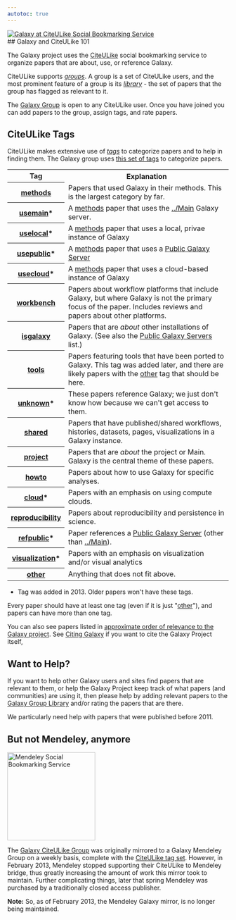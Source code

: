 ```yaml
---
autotoc: true
---
```

<div class='center'><a href='http://www.citeulike.org/group/16008/order/group_rating'><img src="../Images/Logos/CiteULikeLogo.png" alt="Galaxy at CiteULike Social Bookmarking Service" /></a>
</div>

<div class='right'></div>
## Galaxy and CiteULike 101

The Galaxy project uses the [CiteULike](http://citeulike.org) social bookmarking service to organize papers that are about, use, or reference Galaxy.

CiteULike supports *[groups](http://www.citeulike.org/group/16008/order/to_read,desc,)*.  A group is a set of CiteULike users, and the most prominent feature of a group is its *[library](http://www.citeulike.org/group/16008/order/to_read,desc,)* - the set of papers that the group has flagged as relevant to it.

The [Galaxy Group](http://www.citeulike.org/group/16008/order/to_read,desc,) is open to any CiteULike user.  Once you have joined you can add papers to the group, assign tags, and rate papers.

## CiteULike Tags

CiteULike makes extensive use of *[tags](http://www.citeulike.org/group/16008/tags)* to categorize papers and to help in finding them.  The Galaxy group uses [this set of tags](http://www.citeulike.org/group/16008/tags) to categorize papers.

<table>
  <tr class="th" >
    <th> Tag </th>
    <th> Explanation </th>
  </tr>
  <tr>
    <th> <a href='http://www.citeulike.org/group/16008/tag/methods'>methods</a> </th>
    <td> Papers that used Galaxy in their methods. This is the largest category by far. </td>
  </tr>
  <tr>
    <th> <a href='http://www.citeulike.org/group/16008/tag/usecloud'>usemain</a>* </th>
    <td> <div class='indent'>A <a href='http://www.citeulike.org/group/16008/tag/methods'>methods</a> paper that uses the <a href='Main'>../Main</a> Galaxy server.</div> </td>
  </tr>
  <tr>
    <th> <a href='http://www.citeulike.org/group/16008/tag/uselocal'>uselocal</a>* </th>
    <td> <div class='indent'>A <a href='http://www.citeulike.org/group/16008/tag/methods'>methods</a> paper that uses a local, privae instance of Galaxy</div> </td>
  </tr>
  <tr>
    <th> <a href='http://www.citeulike.org/group/16008/tag/usecloud'>usepublic</a>* </th>
    <td> <div class='indent'>A <a href='http://www.citeulike.org/group/16008/tag/methods'>methods</a> paper that uses a <a href='../PublicGalaxyServers'>Public Galaxy Server</a></div> </td>
  </tr>
  <tr>
    <th> <a href='http://www.citeulike.org/group/16008/tag/usecloud'>usecloud</a>* </th>
    <td> <div class='indent'>A <a href='http://www.citeulike.org/group/16008/tag/methods'>methods</a> paper that uses a cloud-based instance of Galaxy</div> </td>
  </tr>
  <tr>
    <th> <a href='http://www.citeulike.org/group/16008/tag/workbench'>workbench</a> </th>
    <td> Papers about workflow platforms that include Galaxy, but where Galaxy is not the primary focus of the paper. Includes reviews and papers about other platforms. </td>
  </tr>
  <tr>
    <th> <a href='http://www.citeulike.org/group/16008/tag/isgalaxy'>isgalaxy</a> </th>
    <td> Papers that are <em>about</em> other installations of Galaxy. (See also the <a href='../PublicGalaxyServers'>Public Galaxy Servers</a> list.) </td>
  </tr>
  <tr>
    <th> <a href='http://www.citeulike.org/group/16008/tag/tools'>tools</a> </th>
    <td> Papers featuring tools that have been ported to Galaxy. This tag was added later, and there are likely papers with the <a href='http://www.citeulike.org/group/16008/tag/other'>other</a> tag that should be here. </td>
  </tr>
  <tr>
    <th> <a href='http://www.citeulike.org/group/16008/tag/unkonwn'>unknown</a>* </th>
    <td> These papers reference Galaxy; we just don't know how because we can't get access to them. </td>
  </tr>
  <tr>
    <th> <a href='http://www.citeulike.org/group/16008/tag/shared'>shared</a> </th>
    <td> Papers that have published/shared workflows, histories, datasets, pages, visualizations in a Galaxy instance. </td>
  </tr>
  <tr>
    <th> <a href='http://www.citeulike.org/group/16008/tag/project'>project</a> </th>
    <td> Papers that are <em>about</em> the project or Main. Galaxy is the central theme of these papers. </td>
  </tr>
  <tr>
    <th> <a href='http://www.citeulike.org/group/16008/tag/howto'>howto</a> </th>
    <td> Papers about how to use Galaxy for specific analyses. </td>
  </tr>
  <tr>
    <th> <a href='http://www.citeulike.org/group/16008/tag/cloud'>cloud</a>* </th>
    <td> Papers with an emphasis on using compute clouds. </td>
  </tr>
  <tr>
    <th> <a href='http://www.citeulike.org/group/16008/tag/reproducibility'>reproducibility</a> </th>
    <td> Papers about reproducibility and persistence in science. </td>
  </tr>
  <tr>
    <th> <a href='http://www.citeulike.org/group/16008/tag/refpublic'>refpublic</a>* </th>
    <td> Paper references a <a href='../PublicGalaxyServers'>Public Galaxy Server</a> (other than <a href='Main'>../Main</a>). </td>
  </tr>
  <tr>
    <th> <a href='http://www.citeulike.org/group/16008/tag/visualization'>visualization</a>* </th>
    <td> Papers with an emphasis on visualization and/or visual analytics </td>
  </tr>
  <tr>
    <th> <a href='http://www.citeulike.org/group/16008/tag/other'>other</a> </th>
    <td> Anything that does not fit above. </td>
  </tr>
</table>


* Tag was added in 2013.  Older papers won't have these tags.

Every paper should have at least one tag (even if it is just "[other](http://www.citeulike.org/group/16008/tag/other)"), and papers can have more than one tag.

You can also see papers listed in [approximate order of relevance to the Galaxy project](http://www.citeulike.org/group/16008/order/to_read,,).  See [Citing Galaxy](/src/CitingGalaxy/index.md) if you want to cite the Galaxy Project itself, 

## Want to Help?

If you want to help other Galaxy users and sites find papers that are relevant to them, or help the Galaxy Project keep track of what papers (and communities) are using it, then please help by adding relevant papers to the [Galaxy Group Library](http://www.citeulike.org/group/16008/order/to_read,desc,) and/or rating the papers that are there.

We particularly need help with papers that were published before 2011.

## But not Mendeley, anymore

<div class='right'><a href='http://www.mendeley.com/'><img src="../Images/Logos/MendeleyLogo.png" alt="Mendeley Social Bookmarking Service" width="200" /></a></div>

The [Galaxy CiteULike Group](http://www.citeulike.org/group/16008/order/group_rating) was originally mirrored to a Galaxy Mendeley Group on a weekly basis, complete with the [CiteULike tag set](#citeulike-tags).  However, in February 2013, Mendeley stopped supporting their CiteULike to Mendeley bridge, thus greatly increasing the amount of work this mirror took to maintain.  Further complicating things, later that spring Mendeley was purchased by a traditionally closed access publisher.

**Note:** So, as of February 2013, the Mendeley Galaxy mirror, is no longer being maintained.
